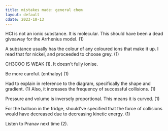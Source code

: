 ```yaml
---
title: mistakes made: general chem
layout: default
cdate: 2023-10-13
---
```


HCl is not an ionic substance. It is molecular. This should have been a dead giveaway for the Arrhenius model. (1)

A substance usually has the colour of any coloured ions that make it up. I read that for nickel, and proceeded to choose grey. (1)

CH3COO IS WEAK (1). It doesn't fully ionise.

Be more careful. (enthalpy) (1)

Had to explain in reference to the diagram, specifically the shape and gradient. (1) Also, it increases the frequency of successful collisions. (1)

Pressure and volume is inversely proportional. This means it is curved. (1)

For the balloon in the fridge, should've specified that the force of collisions would have decreased due to decreasing kinetic energy. (1)

Listen to Pranav next time (2).


